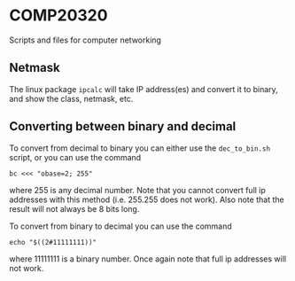 # COMP20320
Scripts and files for computer networking

## Netmask
The linux package `ipcalc` will take IP address(es) and convert it to binary, and show the class, netmask, etc.

## Converting between binary and decimal
To convert from decimal to binary you can either use the `dec_to_bin.sh` script, or you can use the command
```
bc <<< "obase=2; 255"
```
where 255 is any decimal number.  Note that you cannot convert full ip addresses with this method (i.e. 255.255 does not work).  Also note that the result will not always be 8 bits long.

To convert from binary to decimal you can use the command
```
echo "$((2#11111111))"
```
where 11111111 is a binary number.  Once again note that full ip addresses will not work.
